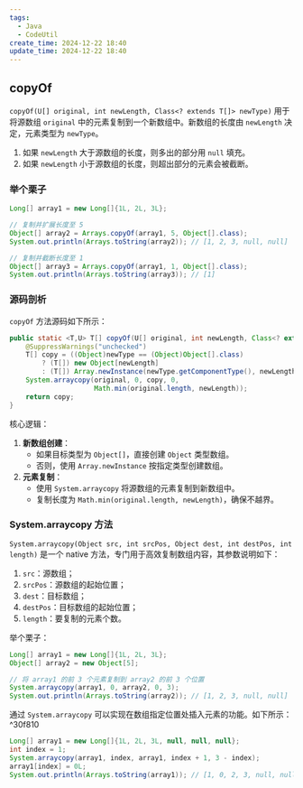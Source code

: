 ```yaml
---
tags:
  - Java
  - CodeUtil
create_time: 2024-12-22 18:40
update_time: 2024-12-22 18:40
---
```


## copyOf

`copyOf(U[] original, int newLength, Class<? extends T[]> newType)` 用于将源数组 `original` 中的元素复制到一个新数组中。新数组的长度由 `newLength` 决定，元素类型为 `newType`。

1. 如果 `newLength` 大于源数组的长度，则多出的部分用 `null` 填充。
2. 如果 `newLength` 小于源数组的长度，则超出部分的元素会被截断。

### 举个栗子

```java
Long[] array1 = new Long[]{1L, 2L, 3L};

// 复制并扩展长度至 5
Object[] array2 = Arrays.copyOf(array1, 5, Object[].class);
System.out.println(Arrays.toString(array2)); // [1, 2, 3, null, null]

// 复制并截断长度至 1
Object[] array3 = Arrays.copyOf(array1, 1, Object[].class);
System.out.println(Arrays.toString(array3)); // [1]
```

### 源码剖析

`copyOf` 方法源码如下所示：

```java
public static <T,U> T[] copyOf(U[] original, int newLength, Class<? extends T[]> newType) {  
    @SuppressWarnings("unchecked")  
    T[] copy = ((Object)newType == (Object)Object[].class)  
        ? (T[]) new Object[newLength]  
        : (T[]) Array.newInstance(newType.getComponentType(), newLength);  
    System.arraycopy(original, 0, copy, 0,  
                     Math.min(original.length, newLength));  
    return copy;  
}
```

核心逻辑：

1. **新数组创建**：
    - 如果目标类型为 `Object[]`，直接创建 `Object` 类型数组。
    - 否则，使用 `Array.newInstance` 按指定类型创建数组。
2. **元素复制**：
    - 使用 `System.arraycopy` 将源数组的元素复制到新数组中。
    - 复制长度为 `Math.min(original.length, newLength)`，确保不越界。

### System.arraycopy 方法

`System.arraycopy(Object src, int srcPos, Object dest, int destPos, int length)` 是一个 native 方法，专门用于高效复制数组内容，其参数说明如下：

1. `src`：源数组；
2. `srcPos`：源数组的起始位置；
3. `dest`：目标数组；
4. `destPos`：目标数组的起始位置；
5. `length`：要复制的元素个数。

举个栗子：

```java
Long[] array1 = new Long[]{1L, 2L, 3L};
Object[] array2 = new Object[5];

// 将 array1 的前 3 个元素复制到 array2 的前 3 个位置
System.arraycopy(array1, 0, array2, 0, 3);
System.out.println(Arrays.toString(array2)); // [1, 2, 3, null, null]
```

通过 `System.arraycopy` 可以实现在数组指定位置处插入元素的功能。如下所示： ^30f810

```java
Long[] array1 = new Long[]{1L, 2L, 3L, null, null, null};
int index = 1;
System.arraycopy(array1, index, array1, index + 1, 3 - index);
array1[index] = 0L;
System.out.println(Arrays.toString(array1)); // [1, 0, 2, 3, null, null]
```
